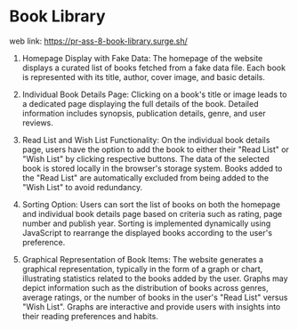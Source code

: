 # Book Library
web link: https://pr-ass-8-book-library.surge.sh/

1) Homepage Display with Fake Data:
The homepage of the website displays a curated list of books fetched from a fake data file.
Each book is represented with its title, author, cover image, and basic details.

2) Individual Book Details Page:
Clicking on a book's title or image leads to a dedicated page displaying the full details of the book.
Detailed information includes synopsis, publication details, genre, and user reviews.

3) Read List and Wish List Functionality:
On the individual book details page, users have the option to add the book to either their "Read List" or "Wish List" by clicking respective buttons.
The data of the selected book is stored locally in the browser's storage system.
Books added to the "Read List" are automatically excluded from being added to the "Wish List" to avoid redundancy.

4) Sorting Option:
Users can sort the list of books on both the homepage and individual book details page based on criteria such as rating, page number and publish year.
Sorting is implemented dynamically using JavaScript to rearrange the displayed books according to the user's preference.

5) Graphical Representation of Book Items:
The website generates a graphical representation, typically in the form of a graph or chart, illustrating statistics related to the books added by the user.
Graphs may depict information such as the distribution of books across genres, average ratings, or the number of books in the user's "Read List" versus "Wish List".
Graphs are interactive and provide users with insights into their reading preferences and habits.